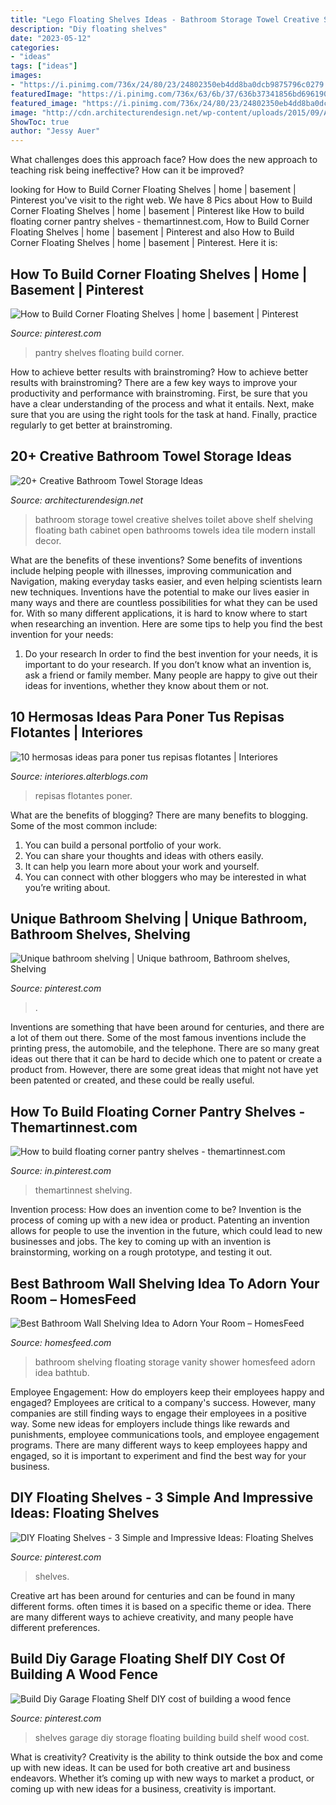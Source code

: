 ```yaml
---
title: "Lego Floating Shelves Ideas - Bathroom Storage Towel Creative Shelves Toilet Above Shelf Shelving Floating Bath Cabinet Open Bathrooms Towels Idea Tile Modern Install Decor"
description: "Diy floating shelves"
date: "2023-05-12"
categories:
- "ideas"
tags: ["ideas"]
images:
- "https://i.pinimg.com/736x/24/80/23/24802350eb4dd8ba0dcb9875796c0279.jpg"
featuredImage: "https://i.pinimg.com/736x/63/6b/37/636b37341856bd696190245ee208cd13.jpg"
featured_image: "https://i.pinimg.com/736x/24/80/23/24802350eb4dd8ba0dcb9875796c0279.jpg"
image: "http://cdn.architecturendesign.net/wp-content/uploads/2015/09/AD-Creative-Bathroom-Towel-Storage-Ideas-12.jpg"
ShowToc: true
author: "Jessy Auer"
---
```



What challenges does this approach face?
How does the new approach to teaching risk being ineffective? How can it be improved?

	

		
looking for How to Build Corner Floating Shelves | home | basement | Pinterest you've visit to the right web. We have 8 Pics about How to Build Corner Floating Shelves | home | basement | Pinterest like How to build floating corner pantry shelves - themartinnest.com, How to Build Corner Floating Shelves | home | basement | Pinterest and also How to Build Corner Floating Shelves | home | basement | Pinterest. Here it is:
		
    
## How To Build Corner Floating Shelves | Home | Basement | Pinterest

<img loading=lazy src="https://i.pinimg.com/736x/7f/58/3b/7f583b49f1f221f44ca9178adab86bff--floating-pantry-shelves-pantry-shelves-diy-how-to-build.jpg?b=t" onerror="this.onerror=null;this.src='https://tse1.mm.bing.net/th?id=OIP.M05T-cAOb3BO_X4XYwqidgHaLG&amp;pid=15.1';" alt="How to Build Corner Floating Shelves | home | basement | Pinterest">

_Source: pinterest.com_

>pantry shelves floating build corner. 

	

How to achieve better results with brainstroming?
How to achieve better results with brainstroming? There are a few key ways to improve your productivity and performance with brainstroming. First, be sure that you have a clear understanding of the process and what it entails. Next, make sure that you are using the right tools for the task at hand. Finally, practice regularly to get better at brainstroming.

    
## 20+ Creative Bathroom Towel Storage Ideas

<img loading=lazy src="http://cdn.architecturendesign.net/wp-content/uploads/2015/09/AD-Creative-Bathroom-Towel-Storage-Ideas-12.jpg" onerror="this.onerror=null;this.src='https://tse1.mm.bing.net/th?id=OIP.2DHhcO-0nv1EyzHJxSh8HAHaJ4&amp;pid=15.1';" alt="20+ Creative Bathroom Towel Storage Ideas">

_Source: architecturendesign.net_

>bathroom storage towel creative shelves toilet above shelf shelving floating bath cabinet open bathrooms towels idea tile modern install decor. 

	

What are the benefits of these inventions?
Some benefits of inventions include helping people with illnesses, improving communication and Navigation, making everyday tasks easier, and even helping scientists learn new techniques. Inventions have the potential to make our lives easier in many ways and there are countless possibilities for what they can be used for. With so many different applications, it is hard to know where to start when researching an invention. Here are some tips to help you find the best invention for your needs:
1) Do your research
In order to find the best invention for your needs, it is important to do your research. If you don’t know what an invention is, ask a friend or family member. Many people are happy to give out their ideas for inventions, whether they know about them or not.

    
## 10 Hermosas Ideas Para Poner Tus Repisas Flotantes | Interiores

<img loading=lazy src="http://interiores.alterblogs.com/wp-content/uploads/2014/07/repisa-04.jpg" onerror="this.onerror=null;this.src='https://tse4.mm.bing.net/th?id=OIP.w2cQZGNV4hPC-H0r0tk5swHaLH&amp;pid=15.1';" alt="10 hermosas ideas para poner tus repisas flotantes | Interiores">

_Source: interiores.alterblogs.com_

>repisas flotantes poner. 

	

What are the benefits of blogging?
There are many benefits to blogging. Some of the most common include: 
1. You can build a personal portfolio of your work. 
2. You can share your thoughts and ideas with others easily. 
3. It can help you learn more about your work and yourself. 
4. You can connect with other bloggers who may be interested in what you’re writing about. 

    
## Unique Bathroom Shelving | Unique Bathroom, Bathroom Shelves, Shelving

<img loading=lazy src="https://i.pinimg.com/736x/24/80/23/24802350eb4dd8ba0dcb9875796c0279.jpg" onerror="this.onerror=null;this.src='https://tse1.mm.bing.net/th?id=OIP.RpbZ2_mM6xlB6Nmca9KmzQHaJ3&amp;pid=15.1';" alt="Unique bathroom shelving | Unique bathroom, Bathroom shelves, Shelving">

_Source: pinterest.com_

>. 

	

Inventions are something that have been around for centuries, and there are a lot of them out there. Some of the most famous inventions include the printing press, the automobile, and the telephone. There are so many great ideas out there that it can be hard to decide which one to patent or create a product from. However, there are some great ideas that might not have yet been patented or created, and these could be really useful.

    
## How To Build Floating Corner Pantry Shelves - Themartinnest.com

<img loading=lazy src="https://i.pinimg.com/736x/5c/aa/85/5caa854d86b0d44fe90af7c92623ddfc.jpg" onerror="this.onerror=null;this.src='https://tse2.mm.bing.net/th?id=OIP.SDkJo0mwlqE-eQaQI8E21wHaJ3&amp;pid=15.1';" alt="How to build floating corner pantry shelves - themartinnest.com">

_Source: in.pinterest.com_

>themartinnest shelving. 

	

Invention process: How does an invention come to be?
Invention is the process of coming up with a new idea or product. Patenting an invention allows for people to use the invention in the future, which could lead to new businesses and jobs. The key to coming up with an invention is brainstorming, working on a rough prototype, and testing it out.

    
## Best Bathroom Wall Shelving Idea To Adorn Your Room – HomesFeed

<img loading=lazy src="https://homesfeed.com/wp-content/uploads/2015/12/elegant-super-bright-bathroom-design-with-soft-blue-painted-wall-with-floating-shelvs-on-the-wall-with-rattan-storage-bins-and-vanity.jpg" onerror="this.onerror=null;this.src='https://tse3.mm.bing.net/th?id=OIP.xDdn-2J94Uh3Qc8K8VuiKwHaJ3&amp;pid=15.1';" alt="Best Bathroom Wall Shelving Idea to Adorn Your Room – HomesFeed">

_Source: homesfeed.com_

>bathroom shelving floating storage vanity shower homesfeed adorn idea bathtub. 

	

Employee Engagement: How do employers keep their employees happy and engaged?
Employees are critical to a company's success. However, many companies are still finding ways to engage their employees in a positive way. Some new ideas for employers include things like rewards and punishments, employee communications tools, and employee engagement programs. There are many different ways to keep employees happy and engaged, so it is important to experiment and find the best way for your business.

    
## DIY Floating Shelves - 3 Simple And Impressive Ideas: Floating Shelves

<img loading=lazy src="https://i.pinimg.com/736x/63/6b/37/636b37341856bd696190245ee208cd13.jpg" onerror="this.onerror=null;this.src='https://tse2.mm.bing.net/th?id=OIP.VwQCdJYTs77GQCqXF4F8QAHaLH&amp;pid=15.1';" alt="DIY Floating Shelves - 3 Simple and Impressive Ideas: Floating Shelves">

_Source: pinterest.com_

>shelves. 

	

Creative art has been around for centuries and can be found in many different forms. often times it is based on a specific theme or idea. There are many different ways to achieve creativity, and many people have different preferences.

    
## Build Diy Garage Floating Shelf DIY Cost Of Building A Wood Fence

<img loading=lazy src="https://i.pinimg.com/736x/7a/75/d7/7a75d7fbc015ee8d8c07d131eac94bfd--garage-storage-shelves-overhead-garage-storage.jpg?b=t" onerror="this.onerror=null;this.src='https://tse3.mm.bing.net/th?id=OIP.IJgYBoLxmVPViJgko35hUQDgEs&amp;pid=15.1';" alt="Build Diy Garage Floating Shelf DIY cost of building a wood fence">

_Source: pinterest.com_

>shelves garage diy storage floating building build shelf wood cost. 

	

What is creativity?
Creativity is the ability to think outside the box and come up with new ideas. It can be used for both creative art and business endeavors. Whether it’s coming up with new ways to market a product, or coming up with new ideas for a business, creativity is important.

